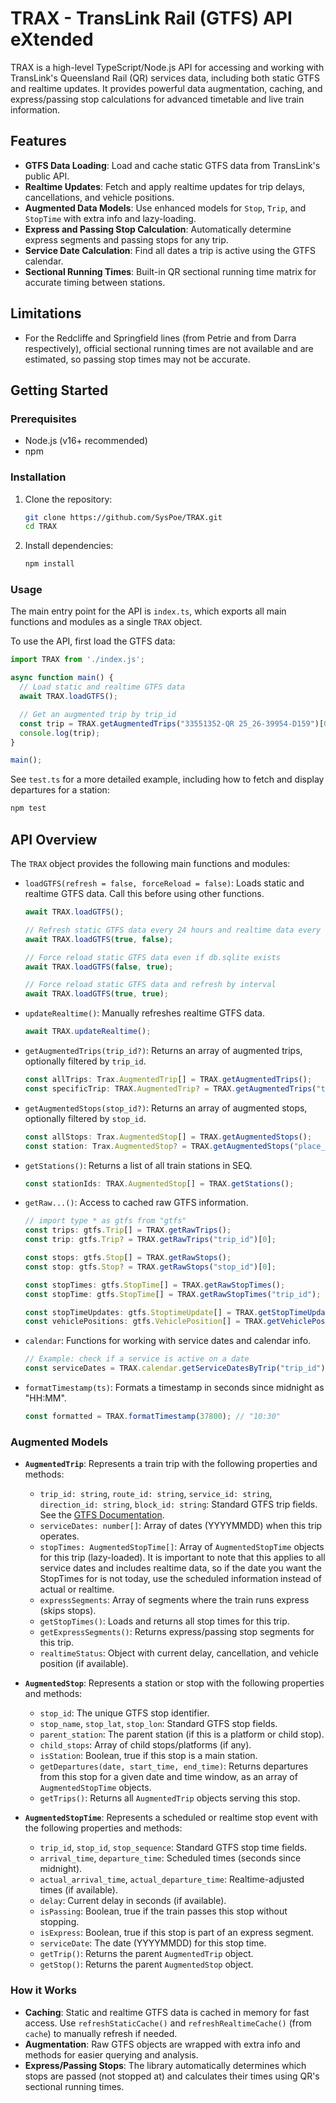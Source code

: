
# TRAX - TransLink Rail (GTFS) API eXtended

TRAX is a high-level TypeScript/Node.js API for accessing and working with TransLink's Queensland Rail (QR) services data, including both static GTFS and realtime updates. It provides powerful data augmentation, caching, and express/passing stop calculations for advanced timetable and live train information.


## Features

- **GTFS Data Loading**: Load and cache static GTFS data from TransLink's public API.
- **Realtime Updates**: Fetch and apply realtime updates for trip delays, cancellations, and vehicle positions.
- **Augmented Data Models**: Use enhanced models for `Stop`, `Trip`, and `StopTime` with extra info and lazy-loading.
- **Express and Passing Stop Calculation**: Automatically determine express segments and passing stops for any trip.
- **Service Date Calculation**: Find all dates a trip is active using the GTFS calendar.
- **Sectional Running Times**: Built-in QR sectional running time matrix for accurate timing between stations.


## Limitations

- For the Redcliffe and Springfield lines (from Petrie and from Darra respectively), official sectional running times are not available and are estimated, so passing stop times may not be accurate.


## Getting Started

### Prerequisites

- Node.js (v16+ recommended)
- npm

### Installation

1. Clone the repository:
   ```bash
   git clone https://github.com/SysPoe/TRAX.git
   cd TRAX
   ```
2. Install dependencies:
   ```bash
   npm install
   ```

### Usage

The main entry point for the API is `index.ts`, which exports all main functions and modules as a single `TRAX` object.

To use the API, first load the GTFS data:

```typescript
import TRAX from './index.js';

async function main() {
  // Load static and realtime GTFS data
  await TRAX.loadGTFS();

  // Get an augmented trip by trip_id
  const trip = TRAX.getAugmentedTrips("33551352-QR 25_26-39954-D159")[0];
  console.log(trip);
}

main();
```

See `test.ts` for a more detailed example, including how to fetch and display departures for a station:

```bash
npm test
```



## API Overview

The `TRAX` object provides the following main functions and modules:

- `loadGTFS(refresh = false, forceReload = false)`: Loads static and realtime GTFS data. Call this before using other functions.
  ```typescript
  await TRAX.loadGTFS();
  
  // Refresh static GTFS data every 24 hours and realtime data every 60 seconds:
  await TRAX.loadGTFS(true, false);

  // Force reload static GTFS data even if db.sqlite exists
  await TRAX.loadGTFS(false, true);

  // Force reload static GTFS data and refresh by interval
  await TRAX.loadGTFS(true, true);
  ```

- `updateRealtime()`: Manually refreshes realtime GTFS data.
  ```typescript
  await TRAX.updateRealtime();
  ```

- `getAugmentedTrips(trip_id?)`: Returns an array of augmented trips, optionally filtered by `trip_id`.
  ```typescript
  const allTrips: Trax.AugmentedTrip[] = TRAX.getAugmentedTrips();
  const specificTrip: TRAX.AugmentedTrip? = TRAX.getAugmentedTrips("trip_id")[0];
  ```

- `getAugmentedStops(stop_id?)`: Returns an array of augmented stops, optionally filtered by `stop_id`.
  ```typescript
  const allStops: Trax.AugmentedStop[] = TRAX.getAugmentedStops();
  const station: Trax.AugmentedStop? = TRAX.getAugmentedStops("place_romsta")[0];
  ```

- `getStations()`: Returns a list of all train stations in SEQ.
  ```typescript
  const stationIds: TRAX.AugmentedStop[] = TRAX.getStations();
  ```

- `getRaw...()`: Access to cached raw GTFS information.
  ```typescript
  // import type * as gtfs from "gtfs"
  const trips: gtfs.Trip[] = TRAX.getRawTrips();
  const trip: gtfs.Trip? = TRAX.getRawTrips("trip_id")[0];

  const stops: gtfs.Stop[] = TRAX.getRawStops();
  const stop: gtfs.Stop? = TRAX.getRawStops("stop_id")[0];

  const stopTimes: gtfs.StopTime[] = TRAX.getRawStopTimes();
  const stopTime: gtfs.StopTime[] = TRAX.getRawStopTimes("trip_id");

  const stopTimeUpdates: gtfs.StoptimeUpdate[] = TRAX.getStopTimeUpdates();
  const vehiclePositions: gtfs.VehiclePosition[] = TRAX.getVehiclePositions();  
  ```

- `calendar`: Functions for working with service dates and calendar info.
  ```typescript
  // Example: check if a service is active on a date
  const serviceDates = TRAX.calendar.getServiceDatesByTrip("trip_id")
  ```

- `formatTimestamp(ts)`: Formats a timestamp in seconds since midnight as "HH:MM".
  ```typescript
  const formatted = TRAX.formatTimestamp(37800); // "10:30"
  ```

### Augmented Models

- **`AugmentedTrip`**: Represents a train trip with the following properties and methods:
  - `trip_id: string`, `route_id: string`, `service_id: string`, `direction_id: string`, `block_id: string`: Standard GTFS trip fields. See the [GTFS Documentation](https://gtfs.org/documentation/overview/).
  - `serviceDates: number[]`: Array of dates (YYYYMMDD) when this trip operates.
  - `stopTimes: AugmentedStopTime[]`: Array of `AugmentedStopTime` objects for this trip (lazy-loaded). It is important to note that this applies to all service dates and includes realtime data, so if the date you want the StopTimes for is not today, use the scheduled information instead of actual or realtime.
  - `expressSegments`: Array of segments where the train runs express (skips stops).
  - `getStopTimes()`: Loads and returns all stop times for this trip.
  - `getExpressSegments()`: Returns express/passing stop segments for this trip.
  - `realtimeStatus`: Object with current delay, cancellation, and vehicle position (if available).

- **`AugmentedStop`**: Represents a station or stop with the following properties and methods:
  - `stop_id`: The unique GTFS stop identifier.
  - `stop_name`, `stop_lat`, `stop_lon`: Standard GTFS stop fields.
  - `parent_station`: The parent station (if this is a platform or child stop).
  - `child_stops`: Array of child stops/platforms (if any).
  - `isStation`: Boolean, true if this stop is a main station.
  - `getDepartures(date, start_time, end_time)`: Returns departures from this stop for a given date and time window, as an array of `AugmentedStopTime` objects.
  - `getTrips()`: Returns all `AugmentedTrip` objects serving this stop.

- **`AugmentedStopTime`**: Represents a scheduled or realtime stop event with the following properties and methods:
  - `trip_id`, `stop_id`, `stop_sequence`: Standard GTFS stop time fields.
  - `arrival_time`, `departure_time`: Scheduled times (seconds since midnight).
  - `actual_arrival_time`, `actual_departure_time`: Realtime-adjusted times (if available).
  - `delay`: Current delay in seconds (if available).
  - `isPassing`: Boolean, true if the train passes this stop without stopping.
  - `isExpress`: Boolean, true if this stop is part of an express segment.
  - `serviceDate`: The date (YYYYMMDD) for this stop time.
  - `getTrip()`: Returns the parent `AugmentedTrip` object.
  - `getStop()`: Returns the parent `AugmentedStop` object.

### How it Works

- **Caching**: Static and realtime GTFS data is cached in memory for fast access. Use `refreshStaticCache()` and `refreshRealtimeCache()` (from `cache`) to manually refresh if needed.
- **Augmentation**: Raw GTFS objects are wrapped with extra info and methods for easier querying and analysis.
- **Express/Passing Stops**: The library automatically determines which stops are passed (not stopped at) and calculates their times using QR's sectional running times.